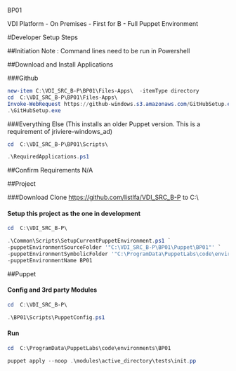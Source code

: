 BP01

VDI Platform - On Premises - First for B - Full Puppet Environment

#Developer Setup Steps

##Initiation
Note : Command lines need to be run in Powershell



##Download and Install Applications

###Github
```powershell
new-item C:\VDI_SRC_B-P\BP01\Files-Apps\  -itemType directory
cd  C:\VDI_SRC_B-P\BP01\Files-Apps\ 
Invoke-WebRequest https://github-windows.s3.amazonaws.com/GitHubSetup.exe -OutFile .\GitHubSetup.exe
.\GitHubSetup.exe
```

###Everything Else
(This installs an older Puppet version. This is a requirement of jriviere-windows_ad)

```powershell
cd  C:\VDI_SRC_B-P\BP01\Scripts\
```

```powershell
.\RequiredApplications.ps1
```



##Confirm Requirements
N/A



##Project

###Download
Clone https://github.com/listlfa/VDI_SRC_B-P to C:\

#### Setup this project as the one in development
```powershell
cd  C:\VDI_SRC_B-P\
```

```powershell
.\Common\Scripts\SetupCurrentPuppetEnvironment.ps1 `
-puppetEnvironmentSourceFolder '"C:\VDI_SRC_B-P\BP01\Puppet\BP01"' `
-puppetEnvironmentSymbolicFolder '"C:\ProgramData\PuppetLabs\code\environments\BP01"' `
-puppetEnvironmentName BP01
```



##Puppet

#### Config and 3rd party Modules
```powershell
cd  C:\VDI_SRC_B-P\
```
```powershell
.\BP01\Scripts\PuppetConfig.ps1
```

#### Run

```powershell
cd  C:\ProgramData\PuppetLabs\code\environments\BP01
```
```powershell
puppet apply --noop .\modules\active_directory\tests\init.pp
```
